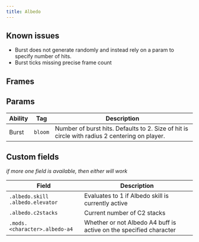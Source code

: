 ```yaml
---
title: Albedo
---
```


## Known issues

- Burst does not generate randomly and instead rely on a param to specify number of hits.
- Burst ticks missing precise frame count

## Frames

## Params

| Ability | Tag     | Description                                                                                   |
| ------- | ------- | --------------------------------------------------------------------------------------------- |
| Burst   | `bloom` | Number of burst hits. Defaults to 2. Size of hit is circle with radius 2 centering on player. |

## Custom fields

_if more one field is available, then either will work_

| Field                                     | Description                                                        |
| ----------------------------------------- | ------------------------------------------------------------------ |
| `.albedo.skill` <br /> `.albedo.elevator` | Evaluates to 1 if Albedo skill is currently active                 |
| `.albedo.c2stacks`                        | Current number of C2 stacks                                        |
| `.mods.<character>.albedo-a4`             | Whether or not Albedo A4 buff is active on the specified character |
